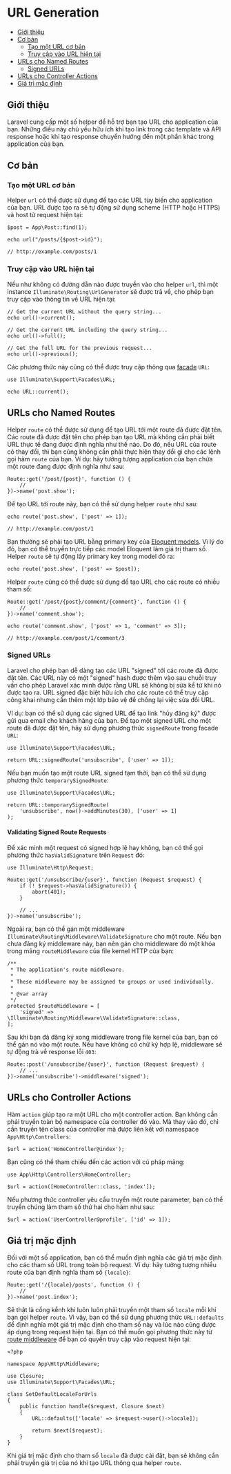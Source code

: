 # URL Generation

- [Giới thiệu](#introduction)
- [Cơ bản](#the-basics)
    - [Tạo một URL cơ bản](#generating-basic-urls)
    - [Truy cập vào URL hiện tại](#accessing-the-current-url)
- [URLs cho Named Routes](#urls-for-named-routes)
    - [Signed URLs](#signed-urls)
- [URLs cho Controller Actions](#urls-for-controller-actions)
- [Giá trị mặc định](#default-values)

<a name="introduction"></a>
## Giới thiệu

Laravel cung cấp một số helper để hỗ trợ bạn tạo URL cho application của bạn. Những điều này chủ yếu hữu ích khi tạo link trong các template và API response hoặc khi tạo response chuyển hướng đến một phần khác trong application của bạn.

<a name="the-basics"></a>
## Cơ bản

<a name="generating-basic-urls"></a>
### Tạo một URL cơ bản

Helper `url` có thể được sử dụng để tạo các URL tùy biến cho application của bạn. URL được tạo ra sẽ tự động sử dụng scheme (HTTP hoặc HTTPS) và host từ request hiện tại:

    $post = App\Post::find(1);

    echo url("/posts/{$post->id}");

    // http://example.com/posts/1

<a name="accessing-the-current-url"></a>
### Truy cập vào URL hiện tại

Nếu như không có đường dẫn nào được truyền vào cho helper `url`, thì một instance `Illuminate\Routing\UrlGenerator` sẽ được trả về, cho phép bạn truy cập vào thông tin về URL hiện tại:

    // Get the current URL without the query string...
    echo url()->current();

    // Get the current URL including the query string...
    echo url()->full();

    // Get the full URL for the previous request...
    echo url()->previous();

Các phương thức này cũng có thể được truy cập thông qua [facade](/docs/{{version}}/facades) `URL`:

    use Illuminate\Support\Facades\URL;

    echo URL::current();

<a name="urls-for-named-routes"></a>
## URLs cho Named Routes

Helper `route` có thể được sử dụng để tạo URL tới một route đã được đặt tên. Các route đã được đặt tên cho phép bạn tạo URL mà không cần phải biết URL thực tế đang được định nghĩa như thế nào. Do đó, nếu URL của route có thay đổi, thì bạn cũng không cần phải thực hiện thay đổi gì cho các lệnh gọi hàm `route` của bạn. Ví dụ: hãy tưởng tượng application của bạn chứa một route đang được định nghĩa như sau:

    Route::get('/post/{post}', function () {
        //
    })->name('post.show');

Để tạo URL tới route này, bạn có thể sử dụng helper `route` như sau:

    echo route('post.show', ['post' => 1]);

    // http://example.com/post/1

Bạn thường sẽ phải tạo URL bằng primary key của [Eloquent models](/docs/{{version}}/eloquent). Vì lý do đó, bạn có thể truyền trực tiếp các model Eloquent làm giá trị tham số. Helper `route` sẽ tự động lấy primary key trong model đó ra:

    echo route('post.show', ['post' => $post]);

Helper `route` cũng có thể được sử dụng để tạo URL cho các route có nhiều tham số:

    Route::get('/post/{post}/comment/{comment}', function () {
        //
    })->name('comment.show');

    echo route('comment.show', ['post' => 1, 'comment' => 3]);

    // http://example.com/post/1/comment/3

<a name="signed-urls"></a>
### Signed URLs

Laravel cho phép bạn dễ dàng tạo các URL "signed" tới các route đã được đặt tên. Các URL này có một "signed" hash được thêm vào sau chuỗi truy vấn cho phép Laravel xác minh được rằng URL sẽ không bị sửa kể từ khi nó được tạo ra. URL signed đặc biệt hữu ích cho các route có thể truy cập công khai nhưng cần thêm một lớp bảo vệ để chống lại việc sửa đổi URL.

Ví dụ: bạn có thể sử dụng các signed URL để tạo link "hủy đăng ký" được gửi qua email cho khách hàng của bạn. Để tạo một signed URL cho một route đã được đặt tên, hãy sử dụng phương thức `signedRoute` trong facade `URL`:

    use Illuminate\Support\Facades\URL;

    return URL::signedRoute('unsubscribe', ['user' => 1]);

Nếu bạn muốn tạo một route URL signed tạm thời, bạn có thể sử dụng phương thức `temporarySignedRoute`:

    use Illuminate\Support\Facades\URL;

    return URL::temporarySignedRoute(
        'unsubscribe', now()->addMinutes(30), ['user' => 1]
    );

#### Validating Signed Route Requests

Để xác minh một request có signed hợp lệ hay không, bạn có thể gọi phương thức `hasValidSignature` trên `Request` đó:

    use Illuminate\Http\Request;

    Route::get('/unsubscribe/{user}', function (Request $request) {
        if (! $request->hasValidSignature()) {
            abort(401);
        }

        // ...
    })->name('unsubscribe');

Ngoài ra, bạn có thể gán một middleware `Illuminate\Routing\Middleware\ValidateSignature` cho một route. Nếu bạn chưa đăng ký middleware này, bạn nên gán cho middleware đó một khóa trong mảng `routeMiddleware` của file kernel HTTP của bạn:

    /**
     * The application's route middleware.
     *
     * These middleware may be assigned to groups or used individually.
     *
     * @var array
     */
    protected $routeMiddleware = [
        'signed' => \Illuminate\Routing\Middleware\ValidateSignature::class,
    ];

Sau khi bạn đã đăng ký xong middleware trong file kernel của bạn, bạn có thể gán nó vào một route. Nếu have không có chữ ký hợp lệ, middleware sẽ tự động trả về response lỗi `403`:

    Route::post('/unsubscribe/{user}', function (Request $request) {
        // ...
    })->name('unsubscribe')->middleware('signed');

<a name="urls-for-controller-actions"></a>
## URLs cho Controller Actions

Hàm `action` giúp tạo ra một URL cho một controller action. Bạn không cần phải truyền toàn bộ namespace của controller đó vào. Mà thay vào đó, chỉ cần truyền tên class của controller mà được liên kết với namespace `App\Http\Controllers`:

    $url = action('HomeController@index');

Bạn cũng có thể tham chiếu đến các action với cú pháp mảng:

    use App\Http\Controllers\HomeController;

    $url = action([HomeController::class, 'index']);

Nếu phương thức controller yêu cầu truyền một route parameter, bạn có thể truyền chúng làm tham số thứ hai cho hàm như sau:

    $url = action('UserController@profile', ['id' => 1]);

<a name="default-values"></a>
## Giá trị mặc định

Đối với một số application, bạn có thể muốn định nghĩa các giá trị mặc định cho các tham số URL trong toàn bộ request. Ví dụ: hãy tưởng tượng nhiều route của bạn định nghĩa tham số `{locale}`:

    Route::get('/{locale}/posts', function () {
        //
    })->name('post.index');

Sẽ thật là cồng kềnh khi luôn luôn phải truyền một tham số `locale` mỗi khi bạn gọi helper `route`. Vì vậy, bạn có thể sử dụng phương thức `URL::defaults` để định nghĩa một giá trị mặc định cho tham số này và lúc nào cũng được áp dụng trong request hiện tại. Bạn có thể muốn gọi phương thức này từ [route middleware](/docs/{{version}}/middleware#assigning-middleware-to-routes) để bạn có quyền truy cập vào request hiện tại:

    <?php

    namespace App\Http\Middleware;

    use Closure;
    use Illuminate\Support\Facades\URL;

    class SetDefaultLocaleForUrls
    {
        public function handle($request, Closure $next)
        {
            URL::defaults(['locale' => $request->user()->locale]);

            return $next($request);
        }
    }

Khi giá trị mặc định cho tham số `locale` đã được cài đặt, bạn sẽ không cần phải truyền giá trị của nó khi tạo URL thông qua helper `route`.
